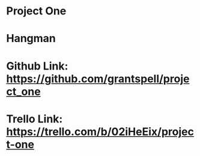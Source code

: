 # Project One

# Hangman

# Github Link: https://github.com/grantspell/project_one
# Trello Link: https://trello.com/b/02iHeEix/project-one